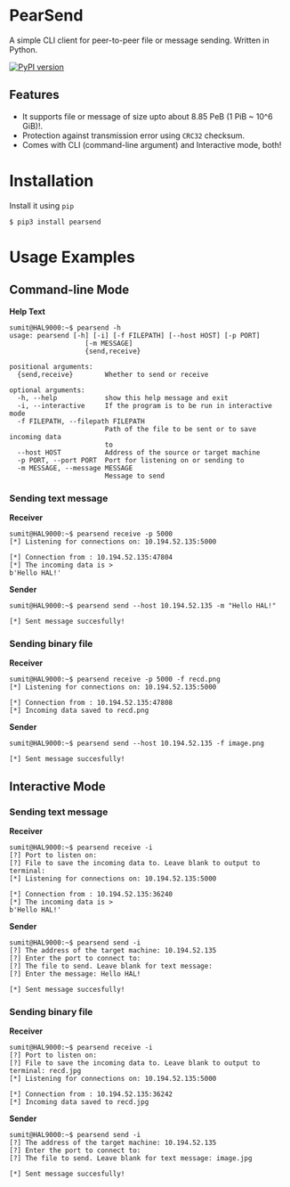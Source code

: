 # PearSend
A simple CLI client for peer-to-peer file or message sending. Written in Python.

[![PyPI version](https://badge.fury.io/py/pearsend.svg)](https://badge.fury.io/py/pearsend)

## Features

- It supports file or message of size upto about 8.85 PeB (1 PiB ~ 10^6 GiB)!.
- Protection against transmission error using `CRC32` checksum.
- Comes with CLI (command-line argument) and Interactive mode, both!

# Installation

Install it using `pip`
```console
$ pip3 install pearsend
```

# Usage Examples

## Command-line Mode

__Help Text__
```console
sumit@HAL9000:~$ pearsend -h
usage: pearsend [-h] [-i] [-f FILEPATH] [--host HOST] [-p PORT]
                   [-m MESSAGE]
                   {send,receive}

positional arguments:
  {send,receive}        Whether to send or receive

optional arguments:
  -h, --help            show this help message and exit
  -i, --interactive     If the program is to be run in interactive mode
  -f FILEPATH, --filepath FILEPATH
                        Path of the file to be sent or to save incoming data
                        to
  --host HOST           Address of the source or target machine
  -p PORT, --port PORT  Port for listening on or sending to
  -m MESSAGE, --message MESSAGE
                        Message to send
```

### Sending text message

__Receiver__
```console
sumit@HAL9000:~$ pearsend receive -p 5000
[*] Listening for connections on: 10.194.52.135:5000

[*] Connection from : 10.194.52.135:47804
[*] The incoming data is > 
b'Hello HAL!'
```

__Sender__
```console
sumit@HAL9000:~$ pearsend send --host 10.194.52.135 -m "Hello HAL!"

[*] Sent message succesfully!
```

### Sending binary file

__Receiver__
```console
sumit@HAL9000:~$ pearsend receive -p 5000 -f recd.png
[*] Listening for connections on: 10.194.52.135:5000

[*] Connection from : 10.194.52.135:47808
[*] Incoming data saved to recd.png
```

__Sender__
```console
sumit@HAL9000:~$ pearsend send --host 10.194.52.135 -f image.png

[*] Sent message succesfully!
```


## Interactive Mode

### Sending text message 

__Receiver__
```console
sumit@HAL9000:~$ pearsend receive -i
[?] Port to listen on: 
[?] File to save the incoming data to. Leave blank to output to terminal: 
[*] Listening for connections on: 10.194.52.135:5000

[*] Connection from : 10.194.52.135:36240
[*] The incoming data is > 
b'Hello HAL!'
```

__Sender__
```console
sumit@HAL9000:~$ pearsend send -i
[?] The address of the target machine: 10.194.52.135
[?] Enter the port to connect to: 
[?] The file to send. Leave blank for text message: 
[?] Enter the message: Hello HAL!

[*] Sent message succesfully!
```

### Sending binary file

__Receiver__
```console
sumit@HAL9000:~$ pearsend receive -i
[?] Port to listen on: 
[?] File to save the incoming data to. Leave blank to output to terminal: recd.jpg
[*] Listening for connections on: 10.194.52.135:5000

[*] Connection from : 10.194.52.135:36242
[*] Incoming data saved to recd.jpg
```

__Sender__
```console
sumit@HAL9000:~$ pearsend send -i
[?] The address of the target machine: 10.194.52.135
[?] Enter the port to connect to: 
[?] The file to send. Leave blank for text message: image.jpg

[*] Sent message succesfully!
```
